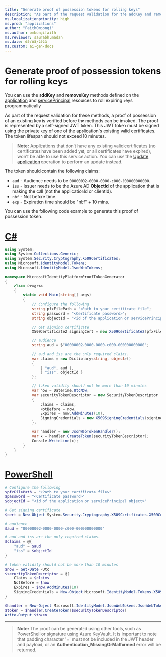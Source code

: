 ```yaml
---
title: "Generate proof of possession tokens for rolling keys"
description: "As part of the request validation for the addKey and removeKey methods, a proof of possession token is required. This document provides guidance for generating the proof of possession token."
ms.localizationpriority: high
ms.prod: "applications"
author: "FaithOmbongi"
ms.author: ombongifaith
ms.reviewer: saurabh.madan
ms.date: 05/05/2023
ms.custom: ai-gen-docs
---
```


# Generate proof of possession tokens for rolling keys

You can use the **addKey** and **removeKey** methods defined on the [application](/graph/api/resources/application) and [servicePrincipal](/graph/api/resources/serviceprincipal) resources to roll expiring keys programmatically.

As part of the request validation for these methods, a proof of possession of an existing key is verified before the methods can be invoked. The proof is represented by a self-signed JWT token. This JWT token must be signed using the private key of one of the application's existing valid certificates. The token lifespan should not exceed 10 minutes.

> **Note:** Applications that don’t have any existing valid certificates (no certificates have been added yet, or all certificates have expired), won’t be able to use this service action. You can use the [Update application](/graph/api/application-update) operation to perform an update instead.

The token should contain the following claims:

- `aud` - Audience needs to be `00000002-0000-0000-c000-000000000000`.
- `iss` - Issuer needs to be the Azure AD __ObjectId__  of the application that is making the call (not the applicationId or clientId).
- `nbf` - Not before time.
- `exp` - Expiration time should be "nbf" + 10 mins.

You can use the following code example to generate this proof of possession token.

# [C#](#tab/csharp)
```csharp
using System;
using System.Collections.Generic;
using System.Security.Cryptography.X509Certificates;
using Microsoft.IdentityModel.Tokens;
using Microsoft.IdentityModel.JsonWebTokens;

namespace MicrosoftIdentityPlatformProofTokenGenerator
{
    class Program
    {
        static void Main(string[] args)
        {
            // Configure the following
            string pfxFilePath = "<Path to your certificate file";
            string password = "<Certificate password>";
            string objectId = "<id of the application or servicePrincipal object>";

            // Get signing certificate
            X509Certificate2 signingCert = new X509Certificate2(pfxFilePath, password);

            // audience
            string aud = $"00000002-0000-0000-c000-000000000000";

            // aud and iss are the only required claims.
            var claims = new Dictionary<string, object>()
            {
                { "aud", aud },
                { "iss", objectId }
            };

            // token validity should not be more than 10 minutes
            var now = DateTime.UtcNow;
            var securityTokenDescriptor = new SecurityTokenDescriptor
            {
                Claims = claims,
                NotBefore = now,
                Expires = now.AddMinutes(10),
                SigningCredentials = new X509SigningCredentials(signingCert)
            };

            var handler = new JsonWebTokenHandler();
            var x = handler.CreateToken(securityTokenDescriptor);
            Console.WriteLine(x);
        }
    }
}
```

# [PowerShell](#tab/powershell)
```powershell
# Configure the following
$pfxFilePath = "<Path to your certificate file>"
$password = "<Certificate password>"
$objectId = "<id of the application or servicePrincipal object>"

# Get signing certificate
$cert = New-Object System.Security.Cryptography.X509Certificates.X509Certificate2($pfxFilePath, $password)

# audience
$aud = "00000002-0000-0000-c000-000000000000"

# aud and iss are the only required claims.
$claims = @{
    "aud" = $aud
    "iss" = $objectId
}

# token validity should not be more than 10 minutes
$now = Get-Date -Utc
$securityTokenDescriptor = @{
    Claims = $claims
    NotBefore = $now
    Expires = $now.AddMinutes(10)
    SigningCredentials = New-Object Microsoft.IdentityModel.Tokens.X509SigningCredentials($cert)
}

$handler = New-Object Microsoft.IdentityModel.JsonWebTokens.JsonWebTokenHandler
$token = $handler.CreateToken($securityTokenDescriptor)
Write-Output $token
```

---

> **Note:** The proof can be generated using other tools, such as PowerShell or signature using Azure KeyVault. It is important to note that padding character '=' must not be included in the JWT header and payload, or an **Authentication_MissingOrMalformed** error will be returned.
